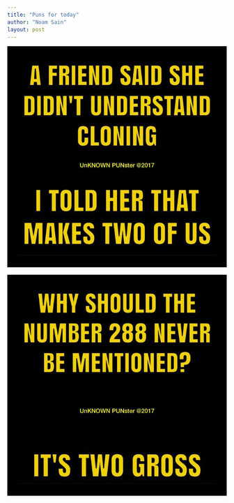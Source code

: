 ```yaml
---
title: "Puns for today"
author: "Noam Sain"
layout: post
---
```


![Understanding cloning](/assets/2018/2018-03-cloning.jpg)

![Two gross](/assets/2018/2018-03-too-gross.jpg)

